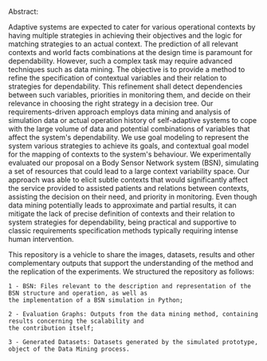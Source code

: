 Abstract:

Adaptive systems are expected to cater for various operational contexts by having multiple strategies in achieving their objectives and the logic for matching strategies to an actual context. The prediction of all relevant contexts and world facts combinations at the design time is paramount for dependability. However, such a complex task may require advanced techniques such as data mining. The objective is to provide a method to refine the specification of contextual variables and their relation to strategies for dependability. This refinement shall detect dependencies between such variables, priorities in monitoring them, and decide on their relevance in choosing the right strategy in a decision tree. Our requirements-driven approach employs data mining and analysis of simulation data or actual operation history of self-adaptive systems to cope with the large volume of data and potential combinations of variables that affect the system's dependability. We use goal modeling to represent the system various strategies to achieve its goals, and contextual goal model for the mapping of contexts to the system's behaviour. We experimentally evaluated our proposal on a Body Sensor Network system (BSN), simulating a set of resources that could lead to a large context variability space. Our approach was able to elicit subtle contexts that would significantly affect the service provided to assisted patients and relations between contexts, assisting the decision on their need, and priority in monitoring. Even though data mining potentially leads to approximate and partial results, it can mitigate the lack of precise definition of contexts and their relation to system strategies for dependability, being practical and supportive to classic requirements specification methods typically requiring intense human intervention.

  This repository is a vehicle to share the images, datasets, results and other complementary outputs that support the understanding of the method and the replication of the experiments. We structured the repository as follows:

    1 - BSN: Files relevant to the description and representation of the BSN structure and operation, as well as 
    the implementation of a BSN simulation in Python;

    2 - Evaluation Graphs: Outputs from the data mining method, containing results concerning the scalability and 
    the contribution itself;

    3 - Generated Datasets: Datasets generated by the simulated prototype, object of the Data Mining process.
